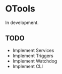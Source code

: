 # OTools

In development.

## TODO

* Implement Services
* Implement Triggers
* Implement Watchdog
* Implement CLI